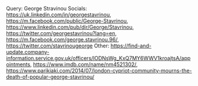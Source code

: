 Query: George Stravinou
Socials: https://uk.linkedin.com/in/georgestavrinou, https://m.facebook.com/public/George-Stavrinou, https://www.linkedin.com/pub/dir/George/Stavrinou, https://twitter.com/georgestavrinou?lang=en, https://m.facebook.com/george.stavrinou.96/, https://twitter.com/stavrinougeorge
Other: https://find-and-update.company-information.service.gov.uk/officers/lODNsWg_KxQ7MY6WWV1kroajtsA/appointments, https://www.imdb.com/name/nm4521302/, https://www.parikiaki.com/2014/07/london-cypriot-community-mourns-the-death-of-popular-george-stavrinou/
